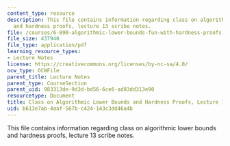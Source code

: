 ```yaml
---
content_type: resource
description: This file contains information regarding class on algorithmic lower bounds
  and hardness proofs, lecture 13 scribe notes.
file: /courses/6-890-algorithmic-lower-bounds-fun-with-hardness-proofs-fall-2014/b613e7ab4aaf567bc424143c3dd46a4b_MIT6_890F14_Lec13.pdf
file_size: 437940
file_type: application/pdf
learning_resource_types:
- Lecture Notes
license: https://creativecommons.org/licenses/by-nc-sa/4.0/
ocw_type: OCWFile
parent_title: Lecture Notes
parent_type: CourseSection
parent_uid: 983313de-9d3d-bd56-6ce6-ad83dd313e90
resourcetype: Document
title: Class on Algorithmic Lower Bounds and Hardness Proofs, Lecture 13 Scribe Notes
uid: b613e7ab-4aaf-567b-c424-143c3dd46a4b
---
```

This file contains information regarding class on algorithmic lower bounds and hardness proofs, lecture 13 scribe notes.